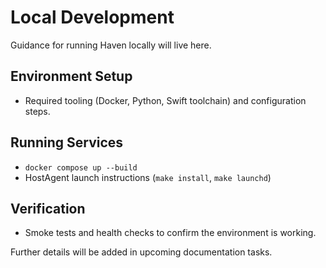 # Local Development

Guidance for running Haven locally will live here.

## Environment Setup

- Required tooling (Docker, Python, Swift toolchain) and configuration steps.

## Running Services

- `docker compose up --build`
- HostAgent launch instructions (`make install`, `make launchd`)

## Verification

- Smoke tests and health checks to confirm the environment is working.

Further details will be added in upcoming documentation tasks.
